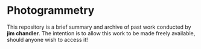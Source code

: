 # Photogrammetry
This repository is a brief summary and archive of past work conducted by **jim chandler**. The intention is to allow this work to be made freely available, should anyone wish to access it!
